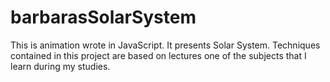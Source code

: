 # barbarasSolarSystem

This is animation wrote in JavaScript. It presents Solar System.
Techniques contained in this project are based on lectures one of the subjects that I learn during my studies.
